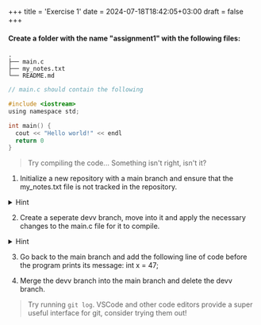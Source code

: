 +++
title = 'Exercise 1'
date = 2024-07-18T18:42:05+03:00
draft = false
+++

#### Create a folder with the name "assignment1" with the following files:

```
.
├── main.c
├── my_notes.txt
└── README.md
```

```c
// main.c should contain the following

#include <iostream>
using namespace std;

int main() {
  cout << "Hello world!" << endl
  return 0
}
```

> Try compiling the code... Something isn't right, isn't it?

1. Initialize a new repository with a main branch and ensure that the my_notes.txt file is not tracked in the repository.

<details>
<summary>Hint</summary>
<div>
Maybe you should create a .gitignore file.
</div>
</details>

2. Create a seperate devv branch, move into it and apply the necessary changes to the main.c file for it to compile.

<details>
<summary>Hint</summary>
<div>
This step involves quite a few commands to run after you've applied your changes. are you well versed?
</div>
</details>

3. Go back to the main  branch and add the following line of code before the program prints its message:  int x = 47; 

4. Merge the devv branch into the main branch and delete the devv branch.

> Try running `git log`. VSCode and other code editors provide a super useful interface for git, consider trying them out!
